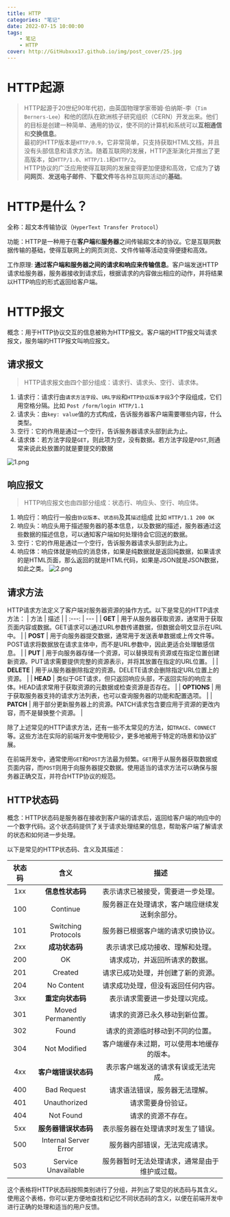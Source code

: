 ```yaml
---
title: HTTP
categories: "笔记"
date: 2022-07-15 10:00:00
tags: 
    - 笔记
    - HTTP
cover: http://GitHubxxx17.github.io/img/post_cover/25.jpg
---
```


# HTTP起源

>HTTP起源于20世纪90年代初，由英国物理学家蒂姆·伯纳斯-李（`Tim Berners-Lee`）和他的团队在欧洲核子研究组织（CERN）开发出来。他们的目标是创建一种简单、通用的协议，使不同的计算机和系统可以**互相通信**和**交换信息**。  
最初的HTTP版本是`HTTP/0.9`，它非常简单，只支持获取HTML文档，并且没有头部信息和请求方法。随着互联网的发展，HTTP逐渐演化并推出了更高版本，如`HTTP/1.0`、`HTTP/1.1`和`HTTP/2`。  
  HTTP协议的广泛应用使得互联网的发展变得更加便捷和高效，它成为了**访问网页**、**发送电子邮件**、**下载文件**等各种互联网活动的**基础**。

# HTTP是什么？

全称：超文本传输协议（`HyperText Transfer Protocol`）

功能：HTTP是一种用于在**客户端**和**服务器**之间传输超文本的协议。它是互联网数据传输的基础，使得互联网上的网页浏览、文件传输等活动变得便捷和高效。

工作原理: **通过客户端和服务器之间的请求和响应来传输信息**。客户端发送HTTP请求给服务器，服务器接收到请求后，根据请求的内容做出相应的动作，并将结果以HTTP响应的形式返回给客户端。


# HTTP报文

概念：用于HTTP协议交互的信息被称为HTTP报文。客户端的HTTP报文叫请求报文，服务端的HTTP报文叫响应报文。

## 请求报文
>HTTP请求报文由四个部分组成：请求行、请求头、空行、请求体。
1. 请求行：请求行由`请求方法字段`、`URL字段`和`HTTP协议版本字段`3个字段组成，它们用空格分隔。比如 `Post /form/login HTTP/1.1`
2. 请求头：由`key: value`值的方式构成，告诉服务器客户端需要哪些内容，什么类型。
3. 空行：它的作用是通过一个空行，告诉服务器请求头部到此为止。
4. 请求体：若方法字段是`GET`，则此项为空，没有数据。若方法字段是`POST`,则通常来说此处放置的就是要提交的数据

![1.png](https://p6-juejin.byteimg.com/tos-cn-i-k3u1fbpfcp/b3525343851e42dfa8fe1d2cca69d315~tplv-k3u1fbpfcp-watermark.image?)


## 响应报文
>HTTP响应报文也由四部分组成：状态行、响应头、空行、响应体。

1. 响应行：响应行一般由`协议版本`、`状态码`及其`描述`组成 比如 `HTTP/1.1 200 OK`
2. 响应头：响应头用于描述服务器的基本信息，以及数据的描述，服务器通过这些数据的描述信息，可以通知客户端如何处理待会它回送的数据。
3. 空行：它的作用是通过一个空行，告诉服务器请求头部到此为止。
4. 响应体：响应体就是响应的消息体，如果是纯数据就是返回纯数据，如果请求的是HTML页面，那么返回的就是HTML代码，如果是JSON就是JSON数据，如此之类。
![2.png](https://p9-juejin.byteimg.com/tos-cn-i-k3u1fbpfcp/915406f07df44af88764108ad1bd4e1d~tplv-k3u1fbpfcp-watermark.image?)

## 请求方法
HTTP请求方法定义了客户端对服务器资源的操作方式。以下是常见的HTTP请求方法：
| 方法 | 描述 |
| :---: | --- |
| **GET** | 用于从服务器获取资源，通常用于获取页面内容或数据。GET请求可以通过URL参数传递数据，但数据会明文显示在URL中。 |
| **POST** | 用于向服务器提交数据，通常用于发送表单数据或上传文件等。POST请求将数据放在请求主体中，而不是URL参数中，因此更适合处理敏感信息。 |
| **PUT** | 用于向服务器存储一个资源，可以替换现有资源或在指定位置创建新资源。PUT请求需要提供完整的资源表示，并将其放置在指定的URL位置。 |
| **DELETE** | 用于从服务器删除指定的资源。DELETE请求会删除指定URL位置上的资源。 |
| **HEAD** | 类似于GET请求，但只返回响应头部，不返回实际的响应主体。HEAD请求常用于获取资源的元数据或检查资源是否存在。 |
| **OPTIONS** | 用于获取服务器支持的请求方法列表，也可以查询服务器的功能和配置选项。 |
| **PATCH** | 用于部分更新服务器上的资源。PATCH请求包含要应用于资源的更改内容，而不是替换整个资源。 |

除了上述常见的HTTP请求方法，还有一些不太常见的方法，如`TRACE`、`CONNECT`等。这些方法在实际的前端开发中使用较少，更多地被用于特定的场景和协议扩展。

在前端开发中，通常使用`GET`和`POST`方法最为频繁。`GET`用于从服务器获取数据或页面内容，而`POST`则用于向服务器提交数据。使用适当的请求方法可以确保与服务器正确交互，并符合HTTP协议的规范。

## HTTP状态码
概念：HTTP状态码是服务器在接收到客户端的请求后，返回给客户端的响应中的一个数字代码。这个状态码提供了关于请求处理结果的信息，帮助客户端了解请求的状态和如何进一步处理。

以下是常见的HTTP状态码、含义及其描述：

| 状态码 | 含义                     | 描述|
| :------: | :------------------------: | :-----------------------: |
| 1xx    | **信息性状态码**             | 表示请求已被接受，需要进一步处理。 |
| 100    | Continue                 | 服务器正在处理请求，客户端应继续发送剩余部分。 |
| 101    | Switching Protocols      | 服务器已根据客户端的请求切换协议。 |
| 2xx    | **成功状态码**               | 表示请求已成功接收、理解和处理。 |
| 200    | OK                       | 请求成功，并返回所请求的数据。 |
| 201    | Created                  | 请求已成功处理，并创建了新的资源。 |
| 204    | No Content               | 请求成功处理，但没有返回任何内容。 |
| 3xx    | **重定向状态码**             | 表示请求需要进一步处理以完成。 |
| 301    | Moved Permanently        | 请求的资源已永久移动到新位置。 |
| 302    | Found                    | 请求的资源临时移动到不同的位置。 |
| 304    | Not Modified             | 客户端缓存未过期，可以使用本地缓存的版本。 |
| 4xx    | **客户端错误状态码**         | 表示客户端发送的请求有误或无法完成。 |
| 400    | Bad Request              | 请求语法错误，服务器无法理解。 |
| 401    | Unauthorized             | 请求需要身份验证。 |
| 404    | Not Found                | 请求的资源不存在。 |
| 5xx    | **服务器错误状态码**         | 表示服务器在处理请求时发生了错误。 |
| 500    | Internal Server Error    | 服务器内部错误，无法完成请求。 |
| 503    | Service Unavailable      | 服务器暂时无法处理请求，通常是由于维护或过载。 |

这个表格将HTTP状态码按照类别进行了分组，并列出了常见的状态码与其含义。使用这个表格，你可以更方便地查找和记忆不同状态码的含义，以便在前端开发中进行正确的处理和适当的用户反馈。

